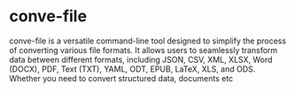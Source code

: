 # conve-file
conve-file is a versatile command-line tool designed to simplify the process of converting various file formats. It allows users to seamlessly transform data between different formats, including JSON, CSV, XML, XLSX, Word (DOCX), PDF, Text (TXT), YAML, ODT, EPUB, LaTeX, XLS, and ODS. Whether you need to convert structured data, documents etc
